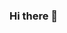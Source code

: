 ### Hi there 👋

<!--
**z851103999/z851103999** is a ✨ _special_ ✨ repository because its `README.md` (this file) appears on your GitHub profile.

Hi there
- 🔭 I’m currently working on web ...
- 🌱 I’m currently learning Javascript TypeScript Go ...
-->
